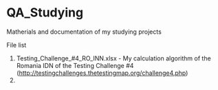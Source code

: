 # QA_Studying
Matherials and documentation of my studying projects

File list
1) Testing_Challenge_#4_RO_INN.xlsx - My calculation algorithm of the Romania IDN of the Testing Challenge #4 (http://testingchallenges.thetestingmap.org/challenge4.php)
2) 
